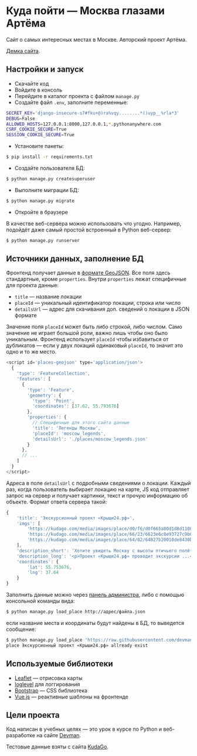 # Куда пойти — Москва глазами Артёма

Сайт о самых интересных местах в Москве. Авторский проект Артёма.

[Демка сайта](http://flashkir.pythonanywhere.com/).

## Настройки и запуск

* Скачайте код
* Войдите в консоль
* Перейдите в каталог проекта с файлом `manage.py`
* Создайте файл `.env`, заполните переменные:

```bash
SECRET_KEY='django-insecure-s7#fku+@)ra%vqy........*()uyp__%rla*3'
DEBUG=False
ALLOWED_HOSTS=127.0.0.1:8000,127.0.0.1,*.pythonanywhere.com
CSRF_COOKIE_SECURE=True
SESSION_COOKIE_SECURE=True
```

* Установите пакеты:

```bash
$ pip install -r requirements.txt
```

* Создайте пользователя БД:

```bash
$ python manage.py createsuperuser
```

* Выполните миграции БД:

```bash
$ python manage.py migrate
```

* Откройте в браузере

В качестве веб-сервера можно использовать что угодно. Например, подойдёт даже самый простой встроенный в Python веб-сервер:

```bash
$ python manage.py runserver
```

## Источники данных, заполнение БД

Фронтенд получает данные в [формате GeoJSON](https://ru.wikipedia.org/wiki/GeoJSON). Все поля здесь стандартные, кроме `properties`. Внутри `properties` лежат специфичные для проекта данные:

* `title` — название локации
* `placeId` — уникальный идентификатор локации, строка или число
* `detailsUrl` — адрес для скачивания доп. сведений о локации в JSON формате

Значение поля `placeId` может быть либо строкой, либо числом. Само значение не играет большой роли, важно лишь чтобы оно было уникальным. Фронтенд использует `placeId` чтобы избавиться от дубликатов — если у двух локаций одинаковый `placeId`, то значит это одно и то же место.

```javascript
<script id='places-geojson' type='application/json'>
  {
    'type': 'FeatureCollection',
    'features': [
      {
        'type': 'Feature',
        'geometry': {
          'type': 'Point',
          'coordinates': [37.62, 55.793676]
        },
        'properties': {
          // Специфичные для этого сайта данные
          'title': 'Легенды Москвы',
          'placeId': 'moscow_legends',
          'detailsUrl': './places/moscow_legends.json'
        }
      },
      // ...
    ]
  }
</script>
```
Адреса в поле `detailsUrl` c подробными сведениями о локации. Каждый раз, когда пользователь выбирает локацию на карте, JS код отправляет запрос на сервер и получает картинки, текст и прочую информацию об объекте. Формат ответа сервера такой:

```javascript
{
    'title': 'Экскурсионный проект «Крыши24.рф»',
    'imgs': [
        'https://kudago.com/media/images/place/d0/f6/d0f665a80d1d8d110826ba797569df02.jpg',
        'https://kudago.com/media/images/place/66/23/6623e6c8e93727c9b0bb198972d9e9fa.jpg',
        'https://kudago.com/media/images/place/64/82/64827b20010de8430bfc4fb14e786c19.jpg',
    ],
    'description_short': 'Хотите увидеть Москву с высоты птичьего полёта?',
    'description_long': '<p>Проект «Крыши24.рф» проводит экскурсии ...</p>',
    'coordinates': {
        'lat': 55.753676,
        'lng': 37.64
    }
}
```

Заполнить данные можно через [панель администра](https://flashkir.pythonanywhere.com/admin/), либо с помощью консольной команды вида:

```bash
$ python manage.py load_place http://адрес/файла.json
```

если название места и координаты будут найдены в БД, то выведется сообщение:

```bash
$ python manage.py load_place 'https://raw.githubusercontent.com/devmanorg/where-to-go-places/master/places/%D0%AD%D0%BA%D1%81%D0%BA%D1%83%D1%80%D1%81%D0%B8%D0%BE%D0%BD%D0%BD%D1%8B%D0%B9%20%D0%BF%D1%80%D0%BE%D0%B5%D0%BA%D1%82%20%C2%AB%D0%9A%D1%80%D1%8B%D1%88%D0%B824.%D1%80%D1%84%C2%BB.json'
place Экскурсионный проект «Крыши24.рф» allready exist
```

## Используемые библиотеки

* [Leaflet](https://leafletjs.com/) — отрисовка карты
* [loglevel](https://www.npmjs.com/package/loglevel) для логгирования
* [Bootstrap](https://getbootstrap.com/) — CSS библиотека
* [Vue.js](https://ru.vuejs.org/) — реактивные шаблоны на фронтенде

## Цели проекта

Код написан в учебных целях — это урок в курсе по Python и веб-разработке на сайте [Devman](https://dvmn.org/).

Тестовые данные взяты с сайта [KudaGo](https://kudago.com/).